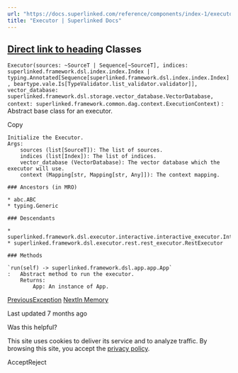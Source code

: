 ```yaml
---
url: "https://docs.superlinked.com/reference/components/index-1/executor"
title: "Executor | Superlinked Docs"
---
```


## [Direct link to heading](https://docs.superlinked.com/reference/components/index-1/executor\#classes)    Classes

`Executor(sources: ~SourceT | Sequence[~SourceT], indices: superlinked.framework.dsl.index.index.Index | typing.Annotated[Sequence[superlinked.framework.dsl.index.index.Index], beartype.vale.Is[TypeValidator.list_validator.validator]], vector_database: superlinked.framework.dsl.storage.vector_database.VectorDatabase, context: superlinked.framework.common.dag.context.ExecutionContext)` : Abstract base class for an executor.

Copy

```inline-grid min-w-full grid-cols-[auto_1fr] [count-reset:line] print:whitespace-pre-wrap
Initialize the Executor.
Args:
    sources (list[SourceT]): The list of sources.
    indices (list[Index]): The list of indices.
    vector_database (VectorDatabase): The vector database which the executor will use.
    context (Mapping[str, Mapping[str, Any]]): The context mapping.

### Ancestors (in MRO)

* abc.ABC
* typing.Generic

### Descendants

* superlinked.framework.dsl.executor.interactive.interactive_executor.InteractiveExecutor
* superlinked.framework.dsl.executor.rest.rest_executor.RestExecutor

### Methods

`run(self) ‑> superlinked.framework.dsl.app.app.App`
:   Abstract method to run the executor.
    Returns:
        App: An instance of App.
```

[PreviousException](https://docs.superlinked.com/reference/components/index-1/exception) [NextIn Memory](https://docs.superlinked.com/reference/components/index-1/index)

Last updated 7 months ago

Was this helpful?

This site uses cookies to deliver its service and to analyze traffic. By browsing this site, you accept the [privacy policy](https://superlinked.com/policies/privacy-policy).

AcceptReject